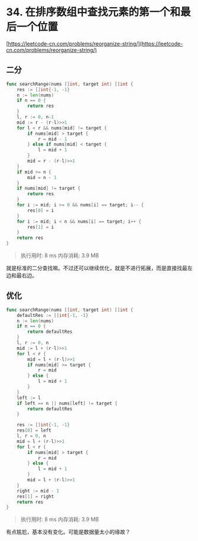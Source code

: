 # 34. 在排序数组中查找元素的第一个和最后一个位置
[https://leetcode-cn.com/problems/reorganize-string/](https://leetcode-cn.com/problems/reorganize-string/) 
##  二分
```go
func searchRange(nums []int, target int) []int {
	res := []int{-1, -1}
	n := len(nums)
	if n == 0 {
		return res
	}
	l, r := 0, n-1
	mid := r - (r-l)>>1
	for l < r && nums[mid] != target {
		if nums[mid] > target {
			r = mid - 1
		} else if nums[mid] < target {
			l = mid + 1
        }
        mid = r - (r-l)>>1
	}
	if mid >= n {
		mid = n - 1
	}
	if nums[mid] != target {
		return res
	}
	for i := mid; i >= 0 && nums[i] == target; i-- {
		res[0] = i
	}
	for i := mid; i < n && nums[i] == target; i++ {
		res[1] = i
	}
	return res
}
```
>执行用时: 8 ms
内存消耗: 3.9 MB

就是标准的二分查找嘛。不过还可以继续优化，就是不进行拓展，而是直接找最左边和最右边。

## 优化
```go
func searchRange(nums []int, target int) []int {
	defaultRes := []int{-1, -1}
	n := len(nums)
	if n == 0 {
		return defaultRes
	}
	l, r := 0, n
	mid := l + (r-l)>>1
	for l < r {
		mid = l + (r-l)>>1
		if nums[mid] >= target {
			r = mid
		} else {
			l = mid + 1
		}
	}
	left := l
	if left == n || nums[left] != target {
		return defaultRes
	}

	res := []int{-1, -1}
	res[0] = left
	l, r = 0, n
	mid = l + (r-l)>>1
	for l < r {
		if nums[mid] > target {
			r = mid
		} else {
			l = mid + 1
		}
		mid = l + (r-l)>>1
	}
	right := mid - 1
	res[1] = right
	return res
}
```
>执行用时: 8 ms
内存消耗: 3.9 MB

有点尴尬，基本没有变化。可能是数据量太小的缘故？
